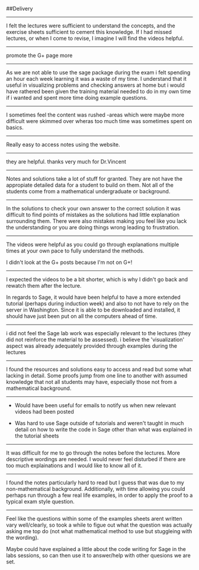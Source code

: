 ##Delivery

---
I felt the lectures were sufficient to understand the concepts, and the exercise sheets sufficient to cement this knowledge. If I had missed lectures, or when I come to revise, I imagine I will find the videos helpful. 


---
promote the G+ page more 


---
As we are not able to use the sage package during the exam i felt spending an hour each week learning it was a waste of my time. I understand that it useful in visualizing problems and checking answers at home but i would have rathered been given the training material needed to do in my own time if i wanted and spent more time doing example questions. 


---
I sometimes feel the content was rushed -areas which were maybe more difficult were skimmed over wheras too much time was sometimes spent on basics.  


---
Really easy to access notes using the website. 


---
they are helpful. 
thanks very much for Dr.Vincent 


---
Notes and solutions take a lot of stuff for granted. They are not have the appropiate detailed data for a student to build on them. Not all of the students come from a mathematical undergraduate or background.  


---
In the solutions to check your own answer to the correct solution it was difficult to find points of mistakes as the solutions had little explanation surrounding them. There were also mistakes making you feel like you lack the understanding or you are doing things wrong leading to frustration. 


---
The videos were helpful as you could go through explanations multiple times at your own pace to fully understand the methods.

I didn't look at the G+ posts because I'm not on G+! 


---
I expected the videos to be a bit shorter, which is why I didn't go back and rewatch them after the lecture.

In regards to Sage, it would have been helpful to have a more extended tutorial (perhaps during induction week) and also to not have to rely on the server in Washington. Since it is able to be downloaded and installed, it should have just been put on all the computers ahead of time. 


---
i did not feel the Sage lab work was especially relevant to the lectures (they did not reinforce the material to be assessed). i believe the 'visualization' aspect was already adequately provided through examples during the lectures 


---
I found the resources and solutions easy to access and read but some what lacking in detail. Some proofs jump from one line to another with assumed knowledge that not all students may have, especially those not from a mathematical background. 


---
- Would have been useful for emails to notify us when new relevant videos had been posted

- Was hard to use Sage outside of tutorials and weren't taught in much detail on how to write the code in Sage other than what was explained in the tutorial sheets

 


---
It was difficult for me to go through the notes before the lectures. More descriptive wordings are needed. I would never feel disturbed if there are too much explainations and I would like to know all of it. 


---
I found the notes particularly hard to read but I guess that was due to my non-mathematical background. Additionally, with time allowing you could perhaps run through a few real life examples, in order to apply the proof to a typical exam style question. 


---
Feel like the questions within some of the examples sheets arent written vary well/clearly, so took a while to figue out what the question was actually asking me top do (not what mathematical method to use but stuggleing with the wording). 

Maybe could have explained a little about the code writing for Sage in the labs sessions, so can then use it to answer/help with other quesions we are set. 

